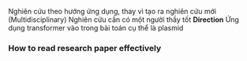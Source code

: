 Nghiên cứu theo hướng ứng dụng, thay vì tạo ra nghiên cứu mới (Multidisciplinary)
Nghiên cứu cần có một người thầy tốt
**Direction**
Ứng dụng transformer vào trong bài toán cụ thể là plasmid
### How to read research paper effectively
